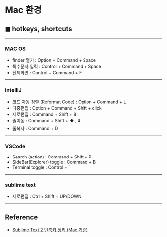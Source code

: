 

# Mac 환경
## ◼︎ hotkeys, shortcuts

---

### MAC OS
- ︎finder 열기 : Option + Command + Space
- 특수문자 입력 : Control + Command + Space
- 전체화면 : Control + Command + F
---

### intelliJ
- 코드 자동 정렬 (Reformat Code) : Option + Command + L
- 다중편집 : Option + Command + Shift + click
- 세로편집 : Command + Shift + 8
- 줄이동 : Command + Shift + ⬆️ , ⬇️
- 줄복사 : Command + D
---

### VSCode
- Search (action) : Command + Shift + P
- SideBar(Explorer) toggle : Command + B
- Terminal toggle : Control + `
---

### sublime text
- 세로편집 : Ctrl + Shift + UP/DOWN
---

## Reference
- [Sublime Text 2 단축키 정리 (Mac 기준)](https://blog.outsider.ne.kr/887)



